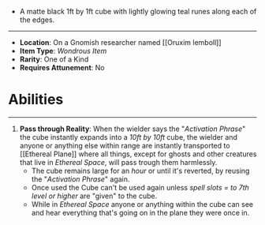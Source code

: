 - A matte black 1ft by 1ft cube with lightly glowing teal runes along each of the edges.
 
---
- **Location**: On a Gnomish researcher named [[Oruxim lemboll]]
- **Item Type**: *Wondrous Item*
- **Rarity**: One of a Kind
- **Requires Attunement**: No

# Abilities
---
1. **Pass through Reality**: When the wielder says the "*Activation Phrase*" the cube instantly expands into a *10ft by 10ft* cube, the wielder and anyone or anything else within range are instantly transported to [[Ethereal Plane]] where all things, except for ghosts and other creatures that live in *Ethereal Space*, will pass trough them harmlessly.
	- The cube remains large for an *hour* or until it's reverted, by reusing the "*Activation Phrase*" again.
	- Once used the Cube can't be used again unless *spell slots = to 7th level or higher* are "given" to the cube.
	 - While in *Ethereal Space* anyone or anything within the cube can see and hear everything that's going on in the plane they were once in.